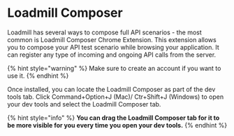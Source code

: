 # Loadmill Composer

Loadmill has several ways to compose full API scenarios - the most common is Loadmill Composer Chrome Extension. This extension allows you to compose your API test scenario while browsing your application. It can register any type of incoming and ongoing API calls from the server.&#x20;

{% hint style="warning" %}
Make sure to create an account if you want to use it.
{% endhint %}

Once installed, you can locate the Loadmill Composer as part of the dev tools tab. Click Command+Option+J (Mac)/ Ctr+Shift+J (Windows) to open your dev tools and select the Loadmill Composer tab.

{% hint style="info" %}
**You can drag the Loadmill Composer tab for it to be more visible for you every time you open your dev tools.**
{% endhint %}
